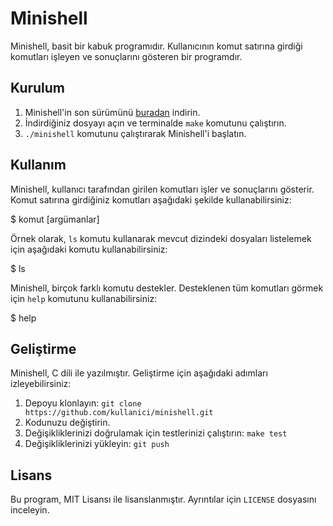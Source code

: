 # Minishell

Minishell, basit bir kabuk programıdır. Kullanıcının komut satırına girdiği komutları işleyen ve sonuçlarını gösteren bir programdır.

## Kurulum

1. Minishell'in son sürümünü [buradan](https://github.com/kullanici/minishell/releases/latest) indirin.
2. İndirdiğiniz dosyayı açın ve terminalde `make` komutunu çalıştırın.
3. `./minishell` komutunu çalıştırarak Minishell'i başlatın.

## Kullanım

Minishell, kullanıcı tarafından girilen komutları işler ve sonuçlarını gösterir. Komut satırına girdiğiniz komutları aşağıdaki şekilde kullanabilirsiniz:

$ komut [argümanlar]

Örnek olarak, `ls` komutu kullanarak mevcut dizindeki dosyaları listelemek için aşağıdaki komutu kullanabilirsiniz:

$ ls


Minishell, birçok farklı komutu destekler. Desteklenen tüm komutları görmek için `help` komutunu kullanabilirsiniz:

$ help


## Geliştirme

Minishell, C dili ile yazılmıştır. Geliştirme için aşağıdaki adımları izleyebilirsiniz:

1. Depoyu klonlayın: `git clone https://github.com/kullanici/minishell.git`
2. Kodunuzu değiştirin.
3. Değişikliklerinizi doğrulamak için testlerinizi çalıştırın: `make test`
4. Değişikliklerinizi yükleyin: `git push`

## Lisans

Bu program, MIT Lisansı ile lisanslanmıştır. Ayrıntılar için `LICENSE` dosyasını inceleyin.
